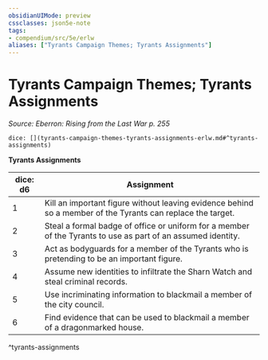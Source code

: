 ```yaml
---
obsidianUIMode: preview
cssclasses: json5e-note
tags:
- compendium/src/5e/erlw
aliases: ["Tyrants Campaign Themes; Tyrants Assignments"]
---
```

# Tyrants Campaign Themes; Tyrants Assignments
*Source: Eberron: Rising from the Last War p. 255* 

`dice: [](tyrants-campaign-themes-tyrants-assignments-erlw.md#^tyrants-assignments)`

**Tyrants Assignments**

| dice: d6 | Assignment |
|----------|------------|
| 1 | Kill an important figure without leaving evidence behind so a member of the Tyrants can replace the target. |
| 2 | Steal a formal badge of office or uniform for a member of the Tyrants to use as part of an assumed identity. |
| 3 | Act as bodyguards for a member of the Tyrants who is pretending to be an important figure. |
| 4 | Assume new identities to infiltrate the Sharn Watch and steal criminal records. |
| 5 | Use incriminating information to blackmail a member of the city council. |
| 6 | Find evidence that can be used to blackmail a member of a dragonmarked house. |
^tyrants-assignments